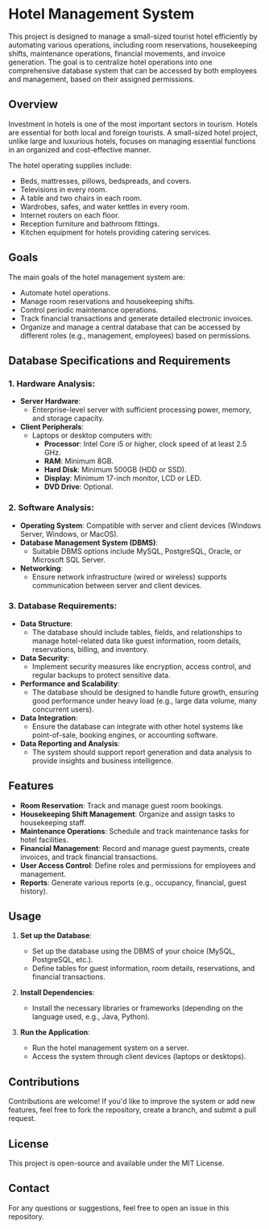 # Hotel Management System

This project is designed to manage a small-sized tourist hotel efficiently by automating various operations, including room reservations, housekeeping shifts, maintenance operations, financial movements, and invoice generation. The goal is to centralize hotel operations into one comprehensive database system that can be accessed by both employees and management, based on their assigned permissions.

## Overview

Investment in hotels is one of the most important sectors in tourism. Hotels are essential for both local and foreign tourists. A small-sized hotel project, unlike large and luxurious hotels, focuses on managing essential functions in an organized and cost-effective manner.

The hotel operating supplies include:
- Beds, mattresses, pillows, bedspreads, and covers.
- Televisions in every room.
- A table and two chairs in each room.
- Wardrobes, safes, and water kettles in every room.
- Internet routers on each floor.
- Reception furniture and bathroom fittings.
- Kitchen equipment for hotels providing catering services.

## Goals

The main goals of the hotel management system are:
- Automate hotel operations.
- Manage room reservations and housekeeping shifts.
- Control periodic maintenance operations.
- Track financial transactions and generate detailed electronic invoices.
- Organize and manage a central database that can be accessed by different roles (e.g., management, employees) based on permissions.

## Database Specifications and Requirements

### 1. **Hardware Analysis**:
- **Server Hardware**: 
  - Enterprise-level server with sufficient processing power, memory, and storage capacity.
- **Client Peripherals**:
  - Laptops or desktop computers with:
    - **Processor**: Intel Core i5 or higher, clock speed of at least 2.5 GHz.
    - **RAM**: Minimum 8GB.
    - **Hard Disk**: Minimum 500GB (HDD or SSD).
    - **Display**: Minimum 17-inch monitor, LCD or LED.
    - **DVD Drive**: Optional.

### 2. **Software Analysis**:
- **Operating System**: Compatible with server and client devices (Windows Server, Windows, or MacOS).
- **Database Management System (DBMS)**: 
  - Suitable DBMS options include MySQL, PostgreSQL, Oracle, or Microsoft SQL Server.
- **Networking**: 
  - Ensure network infrastructure (wired or wireless) supports communication between server and client devices.

### 3. **Database Requirements**:
- **Data Structure**:
  - The database should include tables, fields, and relationships to manage hotel-related data like guest information, room details, reservations, billing, and inventory.
- **Data Security**:
  - Implement security measures like encryption, access control, and regular backups to protect sensitive data.
- **Performance and Scalability**:
  - The database should be designed to handle future growth, ensuring good performance under heavy load (e.g., large data volume, many concurrent users).
- **Data Integration**:
  - Ensure the database can integrate with other hotel systems like point-of-sale, booking engines, or accounting software.
- **Data Reporting and Analysis**:
  - The system should support report generation and data analysis to provide insights and business intelligence.

## Features

- **Room Reservation**: Track and manage guest room bookings.
- **Housekeeping Shift Management**: Organize and assign tasks to housekeeping staff.
- **Maintenance Operations**: Schedule and track maintenance tasks for hotel facilities.
- **Financial Management**: Record and manage guest payments, create invoices, and track financial transactions.
- **User Access Control**: Define roles and permissions for employees and management.
- **Reports**: Generate various reports (e.g., occupancy, financial, guest history).

## Usage

1. **Set up the Database**:
   - Set up the database using the DBMS of your choice (MySQL, PostgreSQL, etc.).
   - Define tables for guest information, room details, reservations, and financial transactions.

2. **Install Dependencies**:
   - Install the necessary libraries or frameworks (depending on the language used, e.g., Java, Python).

3. **Run the Application**:
   - Run the hotel management system on a server.
   - Access the system through client devices (laptops or desktops).

## Contributions

Contributions are welcome! If you'd like to improve the system or add new features, feel free to fork the repository, create a branch, and submit a pull request.

## License

This project is open-source and available under the MIT License.

## Contact

For any questions or suggestions, feel free to open an issue in this repository.
